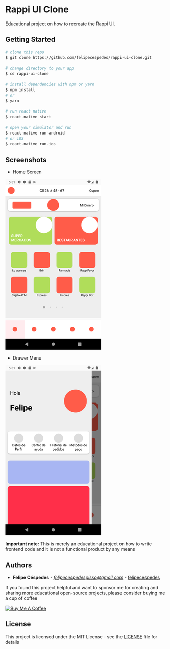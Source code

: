 # Rappi UI Clone
Educational project on how to recreate the Rappi UI.

## Getting Started

```bash
# clone this repo
$ git clone https://github.com/felipecespedes/rappi-ui-clone.git

# change directory to your app
$ cd rappi-ui-clone

# install dependencies with npm or yarn
$ npm install
# or
$ yarn

# run react native
$ react-native start

# open your simulator and run
$ react-native run-android
# or iOS
$ react-native run-ios
```

## Screenshots
- Home Screen
<img src="https://raw.githubusercontent.com/felipecespedes/rappi-ui-clone/master/screenshots/home_screen.png" width="300">


- Drawer Menu
<img src="https://raw.githubusercontent.com/felipecespedes/rappi-ui-clone/master/screenshots/drawer_menu.png" width="300">

**Important note:** 
This is merely an educational project on how to write frontend code and it is not a functional product by any means

## Authors

* **Felipe Céspedes** - *felipecespedespisso@gmail.com* - [felipecespedes](https://github.com/felipecespedes)

If you found this project helpful and want to sponsor me for creating and sharing more educational open-source projects, please consider buying me a cup of coffee

<a href="https://www.buymeacoffee.com/felipecespedes" target="_blank"><img src="https://cdn.buymeacoffee.com/buttons/lato-red.png" alt="Buy Me A Coffee" height="41" width="174"></a>

## License

This project is licensed under the MIT License - see the [LICENSE](LICENSE) file for details
